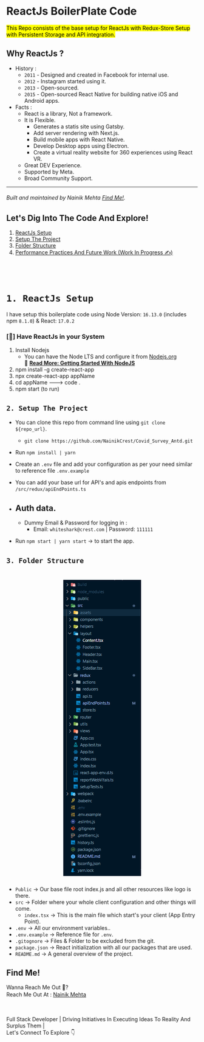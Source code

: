 # ReactJs BoilerPlate Code

<mark>This Repo consists of the base setup for ReactJs with Redux-Store Setup with Persistent Storage and API integration.</mark>

## Why ReactJs ?

- History :
  - `2011` - Designed and created in Facebook for internal use.
  - `2012` - Instagram started using it.
  - `2013` - Open-sourced.
  - `2015` - Open-sourced React Native for building native iOS and Android apps.
- Facts :
  - React is a library, Not a framework.
  - It is Flexible.
    - Generates a statis site using Gatsby.
    - Add server rendering with Next.js.
    - Build mobile apps with React Native.
    - Develop Desktop apps using Electron.
    - Create a virtual reality website for 360 experiences using React VR.
  - Great DEV Experience.
  - Supported by Meta.
  - Broad Community Support.

<hr/>

###### Built and maintained by Nainik Mehta [Find Me!](#find-me).

## Let's Dig Into The Code And Explore!

1. [ReactJs Setup](#1-reactjs-setup)
2. [Setup The Project](#2-setup-the-project)
3. [Folder Structure](#3-folder-structure)
4. [Performance Practices And Future Work (Work In Progress️ ✍️)](#4-performance-practices-and-future-work)

<br/><br/>

# `1. ReactJs Setup`

I have setup this boilerplate code using Node Version: `16.13.0` (includes npm `8.1.0`) & React: `17.0.2`<br/>

### [📝] Have ReactJs in your System

1. Install Nodejs
   - You can have the Node LTS and configure it from [Nodejs.org](https://reactjs.org/en/download/)<br/>
     🔗 [**Read More: Getting Started With NodeJS**](https://medium.com/@erickcodes/getting-started-with-node-js-84972881508b)
2. npm install -g create-react-app
3. npx create-react-app appName
4. cd appName ---> code .
5. npm start (to run)

## `2. Setup The Project`

- You can clone this repo from command line using `git clone ${repo_url}`.

  - `git clone https://github.com/NainikCrest/Covid_Survey_Antd.git`

- Run `npm install | yarn`
- Create an `.env` file and add your configuration as per your need similar to reference file `.env.example`
- You can add your base url for API's and apis endpoints from `/src/redux/apiEndPoints.ts`
- ## Auth data.
  - Dummy Email & Password for logging in :
    - Email: `whiteshark@crest.com` | Password: `111111`
- Run `npm start | yarn start` -> to start the app.

## `3. Folder Structure`

<h1 align="center">
  <img src="public/reactstructure.png" alt="Folder Structure"/>
</h1>

- `Public` -> Our base file root index.js and all other resources like logo is there.
- `src` -> Folder where your whole client configuration and other things will come.
  - `index.tsx` -> This is the main file which start's your client (App Entry Point).
- `.env` -> All our environment variables..
- `.env.example` -> Reference file for `.env`.
- `.gitognore` -> Files & Folder to be excluded from the git.
- `package.json` -> React initialization with all our packages that are used.
- `README.md` -> A general overview of the project.

## Find Me!

Wanna Reach Me Out 📌?<br/>
Reach Me Out At :
[Nainik Mehta](https://github.com/NainikCrest)
<a href="https://www.linkedin.com/in/nainik-mehta-25nk12"><img src="src/public/assets/images/linkedin.svg" width="16" height="16"></img></a>
<a href="https://twitter.com/Nainik25"><img src="src/public/assets/images/twitter.svg" width="16" height="16"></img></a>

<!-- <a href="https://whitelioninfosystems.com/employee/606d5c041c705034c8f53878"><img src="src/public/assets/images/portfolio.png" width="16" height="16"></img></a> -->
<br/>
<br/>
Full Stack Developer | Driving Initiatives In Executing Ideas To Reality And Surplus Them |<br/>
Let's Connect To Explore 👇<br />
<a href="https://www.linkedin.com/in/nainik-mehta-25nk12"><img src="src/public/assets/images/linkedin.svg" width="16" height="16"></img></a>
<a href="https://twitter.com/Nainik25"><img src="src/public/assets/images/twitter.svg" width="16" height="16"></img></a>
<!-- <a href="https://whitelioninfosystems.com/employee/606d5c041c705034c8f53878"><img src="src/public/assets/images/portfolio.png" width="16" height="16"></img></a> -->
